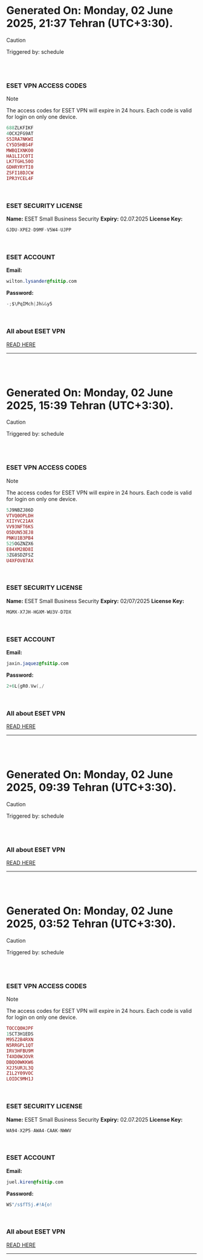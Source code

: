 # Generated On: Monday, 02 June 2025, 21:37 Tehran (UTC+3:30).

> [!CAUTION]
> Triggered by: schedule

<br><br>

### ESET VPN ACCESS CODES

> [!NOTE]
> The access codes for ESET VPN will expire in 24 hours.
> Each code is valid for login on only one device.

```ruby
688ZLKFIKF
4OCX2FG9AT
S5IRA7NKWI
CY5D5HBS4F
MWBQIXNKO0
HA1LIJC0TI
LK7TGHL50O
GDHRYRYTI0
ZSFI18DJCW
IPR3YCEL4F
```

<br>

### ESET SECURITY LICENSE

**Name:** ESET Small Business Security
**Expiry:** 02.07.2025
**License Key:**

```POV-Ray SDL
GJDU-XPE2-D9MF-V5W4-UJPP
```

<br>

### ESET ACCOUNT

**Email:**

```CSS
wilton.lysander@fsitip.com
```

**Password:**

```POV-Ray SDL
-;$\PqIMch|Jh&&y5
```

<br>

### All about ESET VPN

[READ HERE](https://t.me/F_NiREvil/2113)

---

<br><br>

# Generated On: Monday, 02 June 2025, 15:39 Tehran (UTC+3:30).

> [!CAUTION]
> Triggered by: schedule

<br><br>

### ESET VPN ACCESS CODES

> [!NOTE]
> The access codes for ESET VPN will expire in 24 hours.
> Each code is valid for login on only one device.

```ruby
5J9NBZJ86D
VTVQ0OPLDH
XIIYVC21AX
VV93NFT6KS
O5DUN53EJ8
PNKU1B3PB4
525OGZNZX6
E84XM28D8I
3ZG8SDZFSZ
U4XFOV87AX
```

<br>

### ESET SECURITY LICENSE

**Name:** ESET Small Business Security
**Expiry:** 02/07/2025
**License Key:**

```POV-Ray SDL
MGMX-X7JH-HGXM-WU3V-D7DX
```

<br>

### ESET ACCOUNT

**Email:**

```CSS
jaxin.jaquez@fsitip.com
```

**Password:**

```POV-Ray SDL
2+6L{gR0.Vw(,/
```

<br>

### All about ESET VPN

[READ HERE](https://t.me/F_NiREvil/2113)

---

<br><br>

# Generated On: Monday, 02 June 2025, 09:39 Tehran (UTC+3:30).

> [!CAUTION]
> Triggered by: schedule

<br><br>

### All about ESET VPN

[READ HERE](https://t.me/F_NiREvil/2113)

---

<br><br>

# Generated On: Monday, 02 June 2025, 03:52 Tehran (UTC+3:30).

> [!CAUTION]
> Triggered by: schedule

<br><br>

### ESET VPN ACCESS CODES

> [!NOTE]
> The access codes for ESET VPN will expire in 24 hours.
> Each code is valid for login on only one device.

```ruby
TOCCQ0HJPF
1SCT3H1EDS
M95Z2B4RXN
N5RRGPL1QT
IRV3HFBU9M
T4XD0WJOVR
DBQO0WKKW6
X2J5URJL3Q
Z1L2Y09VOC
LOIDC9MH1J
```

<br>

### ESET SECURITY LICENSE

**Name:** ESET Small Business Security
**Expiry:** 02.07.2025
**License Key:**

```POV-Ray SDL
WA94-X2P5-AWA4-CAAK-NWWV
```

<br>

### ESET ACCOUNT

**Email:**

```CSS
juel.kiren@fsitip.com
```

**Password:**

```POV-Ray SDL
WS"/s$fT5j.#!A{o!
```

<br>

### All about ESET VPN

[READ HERE](https://t.me/F_NiREvil/2113)

---

<br><br>

